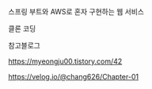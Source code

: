 스프링 부트와 AWS로 혼자 구현하는 웹 서비스

클론 코딩

참고블로그

https://myeongju00.tistory.com/42

https://velog.io/@chang626/Chapter-01
